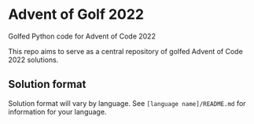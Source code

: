 # Advent of Golf 2022

Golfed Python code for Advent of Code 2022

This repo aims to serve as a central repository of golfed Advent of Code 2022 solutions.

## Solution format

Solution format will vary by language. See `[language name]/README.md` for information for your language.
